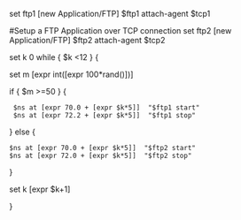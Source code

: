 set ftp1 [new Application/FTP]
$ftp1 attach-agent $tcp1
 

#Setup a FTP Application over TCP connection
set ftp2 [new Application/FTP]
$ftp2 attach-agent $tcp2
 
 set k 0
  while { $k <12 } {
  
  set m [expr int([expr 100*rand()])]  
  
  if { $m >=50 } {
    
     $ns at [expr 70.0 + [expr $k*5]]  "$ftp1 start"
     $ns at [expr 72.2 + [expr $k*5]]  "$ftp1 stop"
 
    
  } else {
   
  
    $ns at [expr 70.0 + [expr $k*5]]  "$ftp2 start"
    $ns at [expr 72.0 + [expr $k*5]]  "$ftp2 stop"
 
  }

  set k [expr $k+1]
   
 }
   

